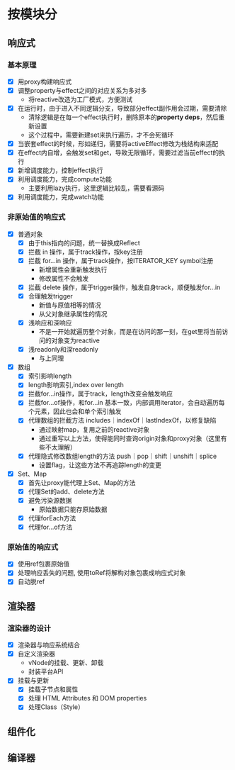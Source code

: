 
# 按模块分
## 响应式
### 基本原理
- [x] 用proxy构建响应式
- [x] 调整property与effect之间的对应关系为多对多
  - 将reactive改造为工厂模式，方便测试
- [x] 在运行时，由于进入不同逻辑分支，导致部分effect副作用会过期，需要清除
  - 清除逻辑是在每一个effect执行时，删除原本的**property deps**，然后重新设置
  - 这个过程中，需要新建set来执行遍历，才不会死循环
- [x] 当嵌套effect的时候，形如递归，需要将activeEffect修改为栈结构来适配
- [x] 在effect内自增，会触发set和get，导致无限循环，需要过滤当前effect的执行
- [x] 新增调度能力，控制effect执行
- [x] 利用调度能力，完成compute功能
  - 主要利用lazy执行，这里逻辑比较乱，需要看源码
- [x] 利用调度能力，完成watch功能
### 非原始值的响应式
- [x] 普通对象
  - [x] 由于this指向的问题，统一替换成Reflect
  - [x] 拦截 in 操作，属于track操作，按key注册
  - [x] 拦截 for...in 操作，属于track操作，按ITERATOR_KEY symbol注册
    - 新增属性会重新触发执行
    - 修改属性不会触发
  - [x] 拦截 delete 操作，属于trigger操作，触发自身track，顺便触发for...in 
  - [x] 合理触发trigger
    - 新值与原值相等的情况
    - 从父对象继承属性的情况
  - [x] 浅响应和深响应
    - 不是一开始就遍历整个对象，而是在访问的那一刻，在get里将当前访问的对象变为reactive
  - [x] 浅readonly和深readonly
    - 与上同理
- [x] 数组
  - [x] 索引影响length
  - [x] length影响索引,index over length
  - [x] 拦截for...in操作，属于track，length改变会触发响应
  - [x] 拦截for...of操作，和for...in 基本一致，内部调用iterator，会自动遍历每个元素，因此也会和单个索引触发
  - [x] 代理数组的拦截方法 includes｜indexOf｜lastIndexOf，以修复缺陷
    - 通过映射map，复用之前的reactive对象
    - 通过重写以上方法，使得能同时查询origin对象和proxy对象（这里有些不太理解）
  - [x] 代理隐式修改数组length的方法 push｜pop｜shift｜unshift｜splice
    - 设置flag，让这些方法不再追踪length的变更
- [x] Set、Map
  - [x] 首先让proxy能代理上Set、Map的方法
  - [x] 代理Set的add、delete方法
  - [x] 避免污染源数据
    - 原始数据只能存原始数据
  - [x] 代理forEach方法
  - [x] 代理for...of方法
### 原始值的响应式
- [x] 使用ref包裹原始值
- [x] 处理响应丢失的问题, 使用toRef将解构对象包裹成响应式对象
- [x] 自动脱ref 
## 渲染器
### 渲染器的设计
- [x] 渲染器与响应系统结合
- [x] 自定义渲染器
  - vNode的挂载、更新、卸载
  - 封装平台API
- [x] 挂载与更新
  - [x] 挂载子节点和属性
  - [x] 处理 HTML Attributes 和 DOM properties
  - [x] 处理Class（Style）
## 组件化
## 编译器